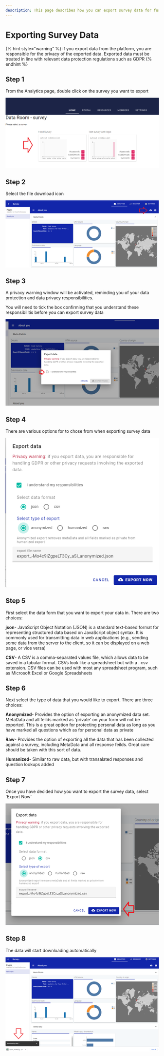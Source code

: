 ```yaml
---
description: This page describes how you can export survey data for further analysis
---
```


# Exporting Survey Data

{% hint style="warning" %}
if you export data from the platform, you are responsible for the privacy of the exported data.   Exported data must be treated in line with relevant data protection regulations such as GDPR
{% endhint %}

## Step 1

From the Analytics page, double click on the survey you want to export

![](<../../.gitbook/assets/image (327).png>)

## Step 2

Select the file download icon

![](<../../.gitbook/assets/image (304).png>)

## Step 3

A privacy warning window will be activated, reminding you of your data protection and data privacy responsibilities.

You will need to tick the box confirming that you understand these responsibilitis before you can export survey data

![](<../../.gitbook/assets/image (311).png>)

## Step 4

There are various options for to chose from when exporting survey data

![](<../../.gitbook/assets/image (331).png>)

## Step 5

First select the data form that you want to export your data in.   There are two choices:

**json**- JavaScript Object Notation (JSON) is a standard text-based format for representing structured data based on JavaScript object syntax. It is commonly used for transmitting data in web applications (e.g., sending some data from the server to the client, so it can be displayed on a web page, or vice versa)

**CSV**- A CSV is a comma-separated values file, which allows data to be saved in a tabular format. CSVs look like a spreadsheet but with a . csv extension. CSV files can be used with most any spreadsheet program, such as Microsoft Excel or Google Spreadsheets

## Step 6

Next select the type of data that you would like to export.  There are three choices:

**Anonymized**- Provides the option of exporting an anonymized data set.  MetaData and all feilds marked as 'private' on your form will not be exported.   This is a great option for protecting personal data as long as you have marked all questions which as for personal data as private

**Raw-** Provides the option of exporting all the data that has been collected against a survey, including MetaData and all response feilds.  Great care should be taken with this sort of data.

**Humanized**- Similar to raw data, but with transalated responses and question lookups added

## Step 7

Once you have decided how you want to export the survey data, select 'Export Now'

&#x20;&#x20;

![](<../../.gitbook/assets/image (306).png>)

## Step 8

The data will start downloading automatically

![](<../../.gitbook/assets/image (325).png>)
